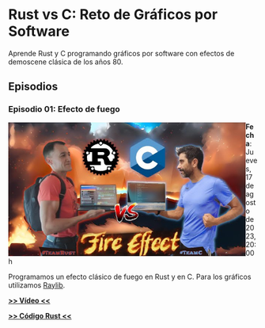 # Rust vs C: Reto de Gráficos por Software

Aprende Rust y C programando gráficos por software con efectos de demoscene clásica de los años 80.

## Episodios

### Episodio 01: Efecto de fuego
<a href="https://youtube.com/live/RpKQKprrzjo"><img align="left" width="480" src="assets/thumbs/rust_vs_c_01_efecto_de_fuego.jpg" alt="Rust vs C #01: Efecto de Fuego | El reto de la programación gráfica a mano #RUSTvsC01"/></a>
**Fecha**: Jueves, 17 de agosto de 2023, 20:00h

Programamos un efecto clásico de fuego en Rust y en C. Para los gráficos utilizamos [Raylib](https://www.raylib.com/).

**[>> Vídeo <<](https://youtube.com/live/RpKQKprrzjo)**

**[>> Código Rust <<](chapters/01-fire/rust/)**
